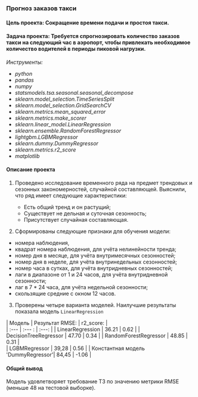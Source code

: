 ### Прогноз заказов такси
####  Цель проекта: Сокращение времени подачи и простоя такси.
####  Задача проекта: Требуется спрогнозировать количество заказов такси на следующий час в аэропорт, чтобы привлекать необходимое количество водителей в периоды пиковой нагрузки.

*Инструменты:* 
- *python*
- *pandas*
- *numpy*
- *statsmodels.tsa.seasonal.seasonal_decompose*
- *sklearn.model_selection.TimeSeriesSplit*
- *sklearn.model_selection.GridSearchCV*
- *sklearn.metrics.mean_squared_error*
- *sklearn.metrics.make_scorer*
- *sklearn.linear_model.LinearRegression*
- *sklearn.ensemble.RandomForestRegressor*
- *lightgbm.LGBMRegressor*
- *sklearn.dummy.DummyRegressor*
- *sklearn.metrics.r2_score*
- *matplotlib*

#### Описание проекта

1. Проведено исследование временного ряда на предмет трендовых и сезонных закономерностей, случайной составляющей. Выяснили, что ряд имеет следующие характеристики:

   + Есть общий тренд и он растущий;
   + Существует не дельная и суточная сезонность;
   + Присутствует случайная составляющая.

2. Сформированы следующие признаки для обучения модели:
 + номера наблюдения,
 + квадрат номера наблюдения, для учёта нелинейности тренда;
 + номер дня в месяце, для учёта внутримесячных сезонностей;
 + номер дня в неделе, для учёта внутринедельных сезонностей;
 + номер часа в сутках, для учёта внутридневных сезонностей;
 + лаги в диапазоне от 1 и 24 часов, для учёта внутридневной сезонности;
 + лаг в 7 * 24 часа, для учёта недельной сезонности;
 + скользящие средние с окном 12 часов.


3. Проверены четыре варианта моделей. Наилучшие результаты показала модель `LinearRegression`


| Модель                             | Результат RMSE: | r2_score:        |  
| :---                               |     :---  :     |      :---:       | 
| LinearRegression                   |       36.21     |      0.62        | 
| DecisionTreeRegressor              |       47.70     |      0.34        | 
| RandomForestRegressor              |       48.85     |      0.31        |  
| LGBMRegressor                      |       39,28     |      0.56        | 
| Константная модель 'DummyRegressor'|       84,45     |      -1.06       | 

#### Общий вывод

Модель удовлетворяет требование ТЗ по значению метрики RMSE (меньше 48 на тестовой выборке).
